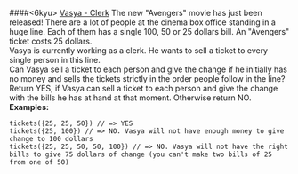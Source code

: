####<6kyu> [Vasya - Clerk]
The new "Avengers" movie has just been released! There are a lot of people at the cinema box office standing in a huge line. Each of them has a single 100, 50 or 25 dollars bill. An "Avengers" ticket costs 25 dollars.  
Vasya is currently working as a clerk. He wants to sell a ticket to every single person in this line.  
Can Vasya sell a ticket to each person and give the change if he initially has no money and sells the tickets strictly in the order people follow in the line?  
Return YES, if Vasya can sell a ticket to each person and give the change with the bills he has at hand at that moment. Otherwise return NO.  
**Examples:**
```
tickets({25, 25, 50}) // => YES 
tickets({25, 100}) // => NO. Vasya will not have enough money to give change to 100 dollars
tickets({25, 25, 50, 50, 100}) // => NO. Vasya will not have the right bills to give 75 dollars of change (you can't make two bills of 25 from one of 50)
```

[Vasya - Clerk]: https://www.codewars.com/kata/555615a77ebc7c2c8a0000b8
